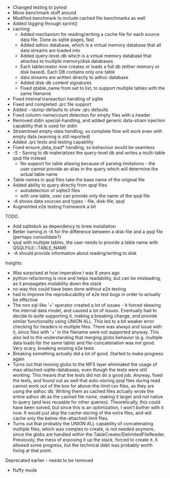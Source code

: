 
* Changed testing to pytest
* Move benchmark stuff around
* Modified benchmark to include cached file benchmarks as well
* Added logging through xprint()
* caching
  * Added mechanism for reading/writing a cache file for each source data file. Done as sqlite pages, fast
  * Added adhoc database, which is a virtual memory database that all data streams are loaded into
  * Added query-level-db which is a virtual memory database that attaches to multiple memory/disk databases
  * Each tablecreator now creates or loads a full db (either memory or disk based). Each DB contains only one table
  * data streams are written directly to adhoc database
  * Added disk-db content signatures
  * Fixed qtable_name from set to list, to support multiple tables with the same filename
* Fixed internal transaction handling of sqlite
* Fixed and completed .qrc file support
* Added --dump-defaults to show .qrc defaults
* Fixed column-name/count detection for empty files with a header
* Removed stdin special-handling, and added generic data-stram injection capability that is used for stdin
* Streamlined empty-data handling, so complete flow will work even with empty data (warning is still reported)
* Added .qrc tests and testing capability
* Fixed ensure_data_load* handling, so behaviour would be seamless
* -S - Saving to db materializes the query-level db and writes a multi-table qsql file instead
  * No support for table aliasing because of parsing limitations - the user cannot provide an alias in the query which will determine the actual table name
* Table names in qsql files take the base name of the original file
* Added ability to query directly from qsql files
  * autodetection of sqlite3 files
  * with one table, user can provide only the name of the qsql file
* -A shows data sources and types - file, disk-file, qsql
* Augmented e2e testing framework a bit


TODO
* Add sqlitebck as dependency to brew installation
* Better naming in -A for the difference between a disk-file and a qsql file (perhaps consolidate?)
* qsql with multiple tables, the user needs to provide a table name with QSQLFILE:::TABLE_NAME
* -A should provide information about reading/writing to disk

Insights
* Was surprised at how imperative I was 8 years ago
* python refactoring is nice and helps readability, but can be misleading, as it propagates mutability down the stack
* no way this could have been done without e2e testing
* had to improve the reproducability of e2e test bugs in order to actually be effective
* The non sql-like '+' operator created a lot of issues - It forced skewing the internal data model, and caused a lot of issues. Eventually had to decide to quite supporting it, making a breaking change, and provide similar functionality using UNION ALL. This led to a bit weaker error checking for headers in multiple files. There was always and issue with it, since files with '+' in the filename were not supported anyway. This also led to the understanding that merging globs behavior (e.g. multiple data loads for the same table) and file-concatenation was not good. Very scary, breaking existing e2e tests
* Breaking something actually did a lot of good. Started to make progress again
* Turns out that moving globs to the MFS layer eliminated the usage of max-attached-sqlite-databases, even though the tests were still working. This means that the tests did not do a good job. Anyway, fixed the tests, and found out as well that auto-storing qsql files during read cannot work out of the box for above-the-limit csv files, as they are using the adhoc db. Writing them as cached files actually wrote the entire adhoc db as the cached file name, making it larger and not native to query (and less reusable for other queries). Theoretically, this could have been solved, but since this is an optimization, I won't bother with it now. It would just skip the cache-storing of the extra files, and will cache only the below-the-attached-limit files.
* Turns out that probably the UNION ALL capability of concatenating multiple files, which was complex to create, is not needed anymore, since the globs are handled within the TableCreator/DelimitedFileReader. Previously, the mess of exposing it up the stack, forced to create it. It allowed some progress, but the technical debt was probably worth fixing at that point.






Deprecated earlier - needs to be removed
* fluffy mode

